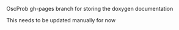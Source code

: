 OscProb gh-pages branch for storing the doxygen documentation

This needs to be updated manually for now
